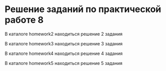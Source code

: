 # Решение заданий по практической работе 8

В каталоге homework2 находиться решение 2 задания

В каталоге homework3 находиться решение 3 задания

В каталоге homework4 находиться решение 4 задания

В каталоге homework5 находиться решение 5 задания
